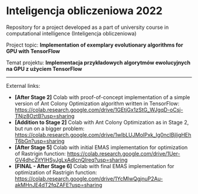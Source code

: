 # Inteligencja obliczeniowa 2022

Repository for a project developed as a part of university course in computational intelligence (Inteligencja obliczeniowa)


Project topic: **Implementation of exemplary evolutionary algorithms for GPU with TensorFlow**

Temat projektu: **Implementacja przykładowych algorytmów ewolucyjnych na GPU z użyciem TensorFlow**

___
External links:
* **[After Stage 2]** Colab with proof-of-concept implementation of a simple version of Ant Colony Optimization algorithm written in TensorFlow: https://colab.research.google.com/drive/1GEtjGx1zStG_WJgqD-oCsj-TNjz8OztB?usp=sharing
* **[Addition to Stage 2]** Colab with Ant Colony Optimization as in Stage 2, but run on a bigger problem: https://colab.research.google.com/drive/1wlbLUJMolPxk_Ig0ncIBjligHEhT6bGn?usp=sharing
* **[After Stage 5]** Colab with initial EMAS implementation for optimization of Rastrigin function: https://colab.research.google.com/drive/1Uer-GV4dhcZitYIHSyJgLxAdlcnQIreq?usp=sharing
* **[FINAL - After Stage 6]** Colab with final EMAS implementation for optimization of Rastrigin function: https://colab.research.google.com/drive/1YcMlwQgjnuP2Au-akMHnJE4dT2fqZAFE?usp=sharing

